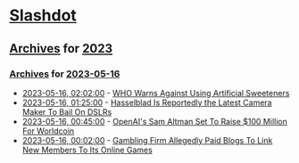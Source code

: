 # [Slashdot](../../../README.md)

## [Archives](../../index.md) for [2023](../index.md)

### [Archives](../../index.md) for [2023-05-16](index.md)

* [2023-05-16, 02:02:00](https://science.slashdot.org/story/23/05/15/2227210/who-warns-against-using-artificial-sweeteners?utm_source=rss1.0mainlinkanon&utm_medium=feed) - [WHO Warns Against Using Artificial Sweeteners](https://science.slashdot.org/story/23/05/15/2227210/who-warns-against-using-artificial-sweeteners?utm_source=rss1.0mainlinkanon&utm_medium=feed)
* [2023-05-16, 01:25:00](https://tech.slashdot.org/story/23/05/15/2220228/hasselblad-is-reportedly-the-latest-camera-maker-to-bail-on-dslrs?utm_source=rss1.0mainlinkanon&utm_medium=feed) - [Hasselblad Is Reportedly the Latest Camera Maker To Bail On DSLRs](https://tech.slashdot.org/story/23/05/15/2220228/hasselblad-is-reportedly-the-latest-camera-maker-to-bail-on-dslrs?utm_source=rss1.0mainlinkanon&utm_medium=feed)
* [2023-05-16, 00:45:00](https://slashdot.org/story/23/05/15/2215220/openais-sam-altman-set-to-raise-100-million-for-worldcoin?utm_source=rss1.0mainlinkanon&utm_medium=feed) - [OpenAI's Sam Altman Set To Raise $100 Million For Worldcoin](https://slashdot.org/story/23/05/15/2215220/openais-sam-altman-set-to-raise-100-million-for-worldcoin?utm_source=rss1.0mainlinkanon&utm_medium=feed)
* [2023-05-16, 00:02:00](https://tech.slashdot.org/story/23/05/15/2115232/gambling-firm-allegedly-paid-blogs-to-link-new-members-to-its-online-games?utm_source=rss1.0mainlinkanon&utm_medium=feed) - [Gambling Firm Allegedly Paid Blogs To Link New Members To Its Online Games](https://tech.slashdot.org/story/23/05/15/2115232/gambling-firm-allegedly-paid-blogs-to-link-new-members-to-its-online-games?utm_source=rss1.0mainlinkanon&utm_medium=feed)

